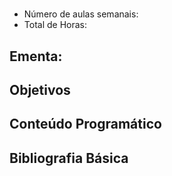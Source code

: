 # 

- Número de aulas semanais: <b></b>
- Total de Horas: <b></b>

## Ementa:

<p></p>

## Objetivos

<p></p>

## Conteúdo Programático



## Bibliografia Básica

